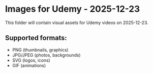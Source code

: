 # Images for Udemy - 2025-12-23

This folder will contain visual assets for Udemy videos on 2025-12-23.

## Supported formats:
- PNG (thumbnails, graphics)
- JPG/JPEG (photos, backgrounds)
- SVG (logos, icons)
- GIF (animations)
